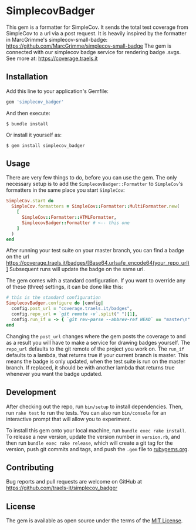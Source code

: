 # SimplecovBadger
This gem is a formatter for SimpleCov. It sends the total test coverage from SimpleCov to a url via a post request.
It is heavily inspired by the formatter in MarcGrimme's simplecov-small-badge: https://github.com/MarcGrimme/simplecov-small-badge
The gem is connected with our simplecov badge service for rendering badge .svgs. See more at: https://coverage.traels.it

## Installation

Add this line to your application's Gemfile:

```ruby
gem 'simplecov_badger'
```

And then execute:

    $ bundle install

Or install it yourself as:

    $ gem install simplecov_badger

## Usage

There are very few things to do, before you can use the gem. The only necessary setup is to add the `SimplecovBadger::Formatter` to `SimpleCov`'s formatters in the same place you start `SimpleCov`:

```ruby
SimpleCov.start do
  SimpleCov.formatters = SimpleCov::Formatter::MultiFormatter.new(
    [
      SimpleCov::Formatter::HTMLFormatter,
      SimplecovBadger::Formatter # <-- this one
    ]
  )
end
```

After running your test suite on your master branch, you can find a badge on the url https://coverage.traels.it/badges/[Base64.urlsafe_encode64(your_repo_url)]
Subsequent runs will update the badge on the same url.

The gem comes with a standard configuration. If you want to override any of these (three) settings, it can be done like this:

```ruby
# this is the standard configuration
SimplecovBadger.configure do |config|
  config.post_url = "coverage.traels.it/badges",
  config.repo_url = `git remote -v`.split(" ")[1],
  config.run_if = -> { `git rev-parse --abbrev-ref HEAD` == "master\n" }
end
```
Changing the `post_url` changes where the gem posts the coverage to and as a result you will have to make a service for drawing badges yourself.
The `repo_url` defaults to the git remote of the project you work on.
The `run_if` defaults to a lambda, that returns true if your current branch is master. This means the badge is only updated, when the test suite is run on the master branch. If replaced, it should be with another lambda that returns true whenever you want the badge updated.

## Development

After checking out the repo, run `bin/setup` to install dependencies. Then, run `rake test` to run the tests. You can also run `bin/console` for an interactive prompt that will allow you to experiment.

To install this gem onto your local machine, run `bundle exec rake install`. To release a new version, update the version number in `version.rb`, and then run `bundle exec rake release`, which will create a git tag for the version, push git commits and tags, and push the `.gem` file to [rubygems.org](https://rubygems.org).

## Contributing

Bug reports and pull requests are welcome on GitHub at https://github.com/traels-it/simplecov_badger


## License

The gem is available as open source under the terms of the [MIT License](https://opensource.org/licenses/MIT).
